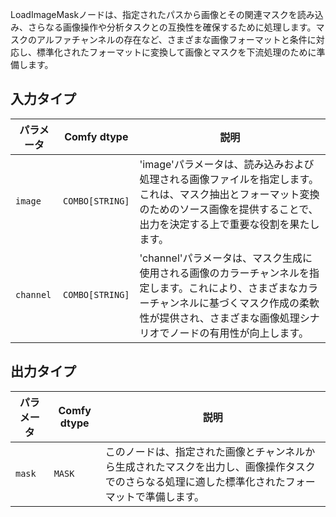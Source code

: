 
LoadImageMaskノードは、指定されたパスから画像とその関連マスクを読み込み、さらなる画像操作や分析タスクとの互換性を確保するために処理します。マスクのアルファチャンネルの存在など、さまざまな画像フォーマットと条件に対応し、標準化されたフォーマットに変換して画像とマスクを下流処理のために準備します。

## 入力タイプ
| パラメータ | Comfy dtype | 説明 |
|-----------|-------------|-------------|
| `image`   | `COMBO[STRING]` | 'image'パラメータは、読み込みおよび処理される画像ファイルを指定します。これは、マスク抽出とフォーマット変換のためのソース画像を提供することで、出力を決定する上で重要な役割を果たします。 |
| `channel` | `COMBO[STRING]` | 'channel'パラメータは、マスク生成に使用される画像のカラーチャンネルを指定します。これにより、さまざまなカラーチャンネルに基づくマスク作成の柔軟性が提供され、さまざまな画像処理シナリオでノードの有用性が向上します。 |

## 出力タイプ

| パラメータ | Comfy dtype | 説明 |
|-----------|-------------|-------------|
| `mask`    | `MASK`      | このノードは、指定された画像とチャンネルから生成されたマスクを出力し、画像操作タスクでのさらなる処理に適した標準化されたフォーマットで準備します。 |